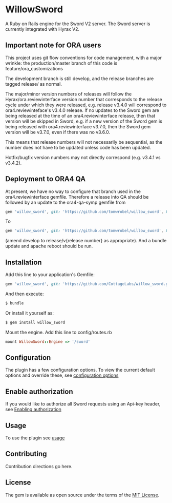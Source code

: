 # WillowSword
A Ruby on Rails engine for the Sword V2 server. The Sword server is currently integrated with Hyrax V2.

## Important note for ORA users

This project uses git flow conventions for code management, with a major wrinkle: 
the production/master branch of this code is feature/ora_customizations

The development branch is still develop, and the release branches are tagged release/ as normal.

The major/minor version numbers of releases will follow the Hyrax/ora.reviewinterface version 
number that corresponds to the release cycle under which they were released, e.g. release v3.4.0 will correspond
to ora4.reviewinteface's v3.4.0 release. If no updates to the Sword gem are being released at the time of
an ora4.reviewinterface release, then that version will be skipped in Sword, e.g. if a new version of the Sword gem is being released with 
ora4.reviewinterface v3.7.0, then the Sword gem version will be v3.7.0, even if there was no v3.6.0. 

This means that release numbers will not necessarily be sequential, as the number does not have 
to be updated unless code has been updated. 
 
Hotfix/bugfix version numbers may not directly correspond (e.g. v3.4.1 vs v3.4.2). 

## Deployment to ORA4 QA

At present, we have no way to configure that branch used in the ora4.reviewinterface gemfile. Therefore a release
into QA should be followed by an update to the ora4-qa-symp gemfile from 

```ruby
gem 'willow_sword', git: 'https://github.com/tomwrobel/willow_sword', branch: 'feature/ora_customizations'
```

To

```ruby
gem 'willow_sword', git: 'https://github.com/tomwrobel/willow_sword', branch: 'develop'
```

(amend develop to release/v{release number} as appropriate). And a bundle update and apache reboot should be run.

## Installation
Add this line to your application's Gemfile:

```ruby
gem 'willow_sword', git: 'https://github.com/CottageLabs/willow_sword.git'
```

And then execute:
```bash
$ bundle
```

Or install it yourself as:
```bash
$ gem install willow_sword
```

Mount the engine. Add this line to config/routes.rb

```ruby
mount WillowSword::Engine => '/sword'
```

## Configuration
The plugin has a few configuration options. To view the current default options and override these, see [configuration options](https://github.com/CottageLabs/willow_sword/wiki/Configuring-willow-sword)

## Enable authorization
If you would like to authorize all Sword requests using an Api-key header, see [Enabling authorization](https://github.com/CottageLabs/willow_sword/wiki/Enabling-Authorization-In-Willow-Sword)

## Usage
To use the plugin see [usage](https://github.com/CottageLabs/willow_sword/wiki/Usage)

## Contributing
Contribution directions go here.

## License
The gem is available as open source under the terms of the [MIT License](http://opensource.org/licenses/MIT).
